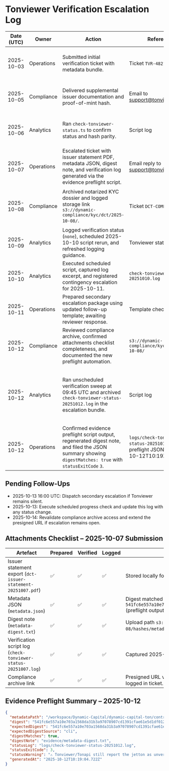 # Tonviewer Verification Escalation Log

| Date (UTC) | Owner      | Action                                                                                                    | Reference                                     | Outcome                                             |
| ---------- | ---------- | --------------------------------------------------------------------------------------------------------- | --------------------------------------------- | ---------------------------------------------------- |
| 2025-10-03 | Operations | Submitted initial verification ticket with metadata bundle.                                               | Ticket `TVR-4821`                             | Acknowledged by Tonviewer support; verification pending. |
| 2025-10-05 | Compliance | Delivered supplemental issuer documentation and proof-of-mint hash.                                      | Email to support@tonviewer.com                | Awaiting confirmation that documents were received. |
| 2025-10-06 | Analytics  | Ran `check-tonviewer-status.ts` to confirm status and hash parity.                                        | Script log                                    | Jetton still unverified (`none`). Follow-up required. |
| 2025-10-07 | Operations | Escalated ticket with issuer statement PDF, metadata JSON, digest note, and verification log generated via the evidence preflight script. | Email reply to support@tonviewer.com          | Auto-response confirmed receipt; manual review pending. |
| 2025-10-08 | Compliance | Archived notarized KYC dossier and logged storage link `s3://dynamic-compliance/kyc/dct/2025-10-08/`.   | Ticket `DCT-COMP-2025-118`                    | Archive verified; access recorded in escalation notes. |
| 2025-10-09 | Analytics  | Logged verification status (`none`), scheduled 2025-10-10 script rerun, and refreshed logging guidance.   | Tonviewer status report                       | Verification unchanged; rerun queued.                |
| 2025-10-10 | Analytics  | Executed scheduled script, captured log excerpt, and registered contingency escalation for 2025-10-11.    | `check-tonviewer-status-20251010.log`         | Verification still `none`; escalation prep continues. |
| 2025-10-11 | Operations | Prepared secondary escalation package using updated follow-up template; awaiting reviewer response.      | Template checklist                            | Standing by for Tonviewer verdict before dispatch. |
| 2025-10-12 | Compliance | Reviewed compliance archive, confirmed attachments checklist completeness, and documented the new preflight automation. | `s3://dynamic-compliance/kyc/dct/2025-10-08/` | No gaps found; archive remains accessible.          |
| 2025-10-12 | Analytics  | Ran unscheduled verification sweep at 09:45 UTC and archived `check-tonviewer-status-20251012.log` in the escalation bundle. | Script log                                    | Flag still `none`; Tonapi now reports 30 holders; escalation window shifted to 2025-10-13 16:00 UTC. |
| 2025-10-12 | Operations | Confirmed evidence preflight script output, regenerated digest note, and filed the JSON summary showing `digestMatches: true` with `statusExitCode` `3`. | `logs/check-tonviewer-status-20251012.log`, preflight JSON (2025-10-12T10:19Z) | Digest note refreshed; Tonviewer remains unverified (`statusWarning` captured). |

## Pending Follow-Ups

- 2025-10-13 16:00 UTC: Dispatch secondary escalation if Tonviewer remains silent.
- 2025-10-13: Execute scheduled progress check and update this log with any status change.
- 2025-10-14: Revalidate compliance archive access and extend the presigned URL if escalation remains open.

## Attachments Checklist – 2025-10-07 Submission

| Artefact                                                        | Prepared | Verified | Logged | Notes                                                                                         |
| --------------------------------------------------------------- | -------- | -------- | ------ | --------------------------------------------------------------------------------------------- |
| Issuer statement export (`dct-issuer-statement-20251007.pdf`)   | ✅       | ✅       | ✅     | Stored locally for dispatch and hash recorded in log.                                        |
| Metadata JSON (`metadata.json`)                                 | ✅       | ✅       | ✅     | Digest matched `541fc6e557a10e703a1568da31b3a97078907cd1391cfae61e5d1df01227c3a5` (preflight output). |
| Digest note (`metadata-digest.txt`)                             | ✅       | ✅       | ✅     | Upload path `s3://dynamic-compliance/kyc/dct/2025-10-08/hashes/metadata-digest.txt` (preflight script). |
| Verification script log (`check-tonviewer-status-20251007.log`) | ✅       | ✅       | ✅     | Captured 2025-10-07 15:59 UTC with flag `none`; stored in `logs/`.                           |
| Compliance archive link                                         | ✅       | ✅       | ✅     | Presigned URL valid through 2025-10-14 00:00 UTC; access logged in ticket.                    |


## Evidence Preflight Summary – 2025-10-12

```json
{
  "metadataPath": "/workspace/Dynamic-Capital/dynamic-capital-ton/contracts/jetton/metadata.json",
  "digest": "541fc6e557a10e703a1568da31b3a97078907cd1391cfae61e5d1df01227c3a5",
  "expectedDigest": "541fc6e557a10e703a1568da31b3a97078907cd1391cfae61e5d1df01227c3a5",
  "expectedDigestSource": "cli",
  "digestMatches": true,
  "digestNote": "evidence/metadata-digest.txt",
  "statusLog": "logs/check-tonviewer-status-20251012.log",
  "statusExitCode": 3,
  "statusWarning": "⚠️ Tonviewer/Tonapi still report the jetton as unverified. Follow up on the submitted ticket.",
  "generatedAt": "2025-10-12T10:19:04.722Z"
}
```
